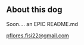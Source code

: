 ## About this dog

Soon.... an EPIC README.md

pflores.fisi22@gmail.com

<!---
leflores-fisi/leflores-fisi is a ✨ special ✨ repository because its `README.md` (this file) appears on your GitHub profile.
You can click the Preview link to take a look at your changes.
--->
